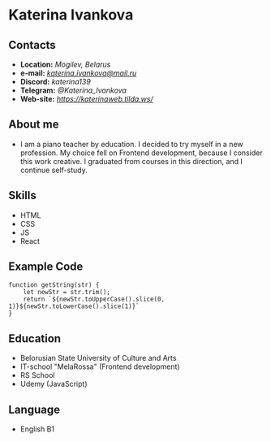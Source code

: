 # Katerina Ivankova #

## Contacts ##
* **Location:** *Mogilev, Belarus*
* **e-mail:** *katerina.ivankova@mail.ru*
* **Discord:** *katerina139*
* **Telegram:** *@Katerina_Ivankova*
* **Web-site:** *https://katerinaweb.tilda.ws/*

## About me ##
* I am a piano teacher by education. I decided to try myself in a new profession. My choice fell on Frontend development, because I consider this work creative. I graduated from courses in this direction, and I continue self-study.

## Skills ##
* HTML
* CSS
* JS
* React

## Example Code ##

```
function getString(str) {
    let newStr = str.trim();
    return `${newStr.toUpperCase().slice(0, 1)}${newStr.toLowerCase().slice(1)}`
}
```

## Education ##
* Belorusian State University of Culture and Arts
* IT-school "MelaRossa" (Frontend development)
* RS School
* Udemy (JavaScript)

## Language ##

* English B1